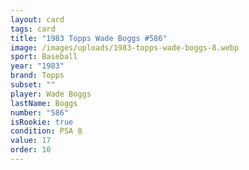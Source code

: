 ```yaml
---
layout: card
tags: card
title: "1983 Topps Wade Boggs #586"
image: /images/uploads/1983-topps-wade-boggs-8.webp
sport: Baseball
year: "1983"
brand: Topps
subset: ""
player: Wade Boggs
lastName: Boggs
number: "586"
isRookie: true
condition: PSA 8
value: 17
order: 10
---
```

